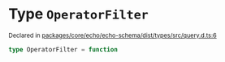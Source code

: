 # Type `OperatorFilter`
<sub>Declared in [packages/core/echo/echo-schema/dist/types/src/query.d.ts:6]()</sub>





```ts
type OperatorFilter = function
```
